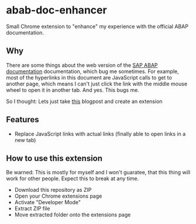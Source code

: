 # abab-doc-enhancer

Small Chrome extension to "enhance" my experience with the official ABAP documentation.

## Why

There are some things about the web version of the [SAP ABAP documentation](https://help.sap.com/doc/abapdocu_751_index_htm/7.51/en-us/abenabap.htm)
documentation, which bug me sometimes. For example, most of the hyperlinks in this document are JavaScript calls to get to another page,
which means I can't just click the link with the middle mouse wheel to open it in another tab. And yes. This bugs me.

So I thought: Lets just take [this](https://blog.lateral.io/2016/04/create-chrome-extension-modify-websites-html-css/) blogpost and create an extension

## Features

- Replace JavaScript links with actual links (finally able to open links in a new tab)

## How to use this extension

Be warned: This is mostly for myself and I won't guaratee, that this thing will work for other people. Expect this to break at any time.

- Download this repository as ZIP
- Open your Chrome extensions page
- Activate "Developer Mode"
- Extract ZIP file
- Move extracted folder onto the extensions page
